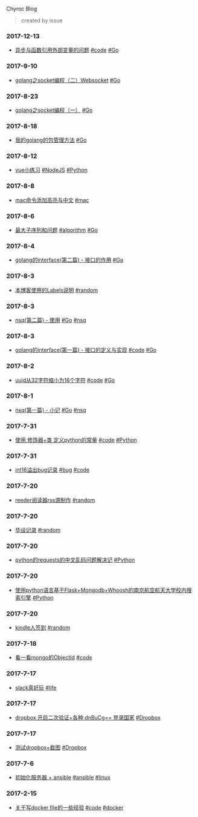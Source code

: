 Chyroc Blog
> created by issue


### 2017-12-13
- [异步与函数引用外部变量的问题](http://blog.chyroc.cn/articles/2017-12-13-281604563.html) [#code]() [#Go]()

### 2017-9-10
- [golang之socket编程（二）Websocket](http://blog.chyroc.cn/articles/2017-9-10-256506417.html) [#Go]()

### 2017-8-23
- [golang之socket编程（一）](http://blog.chyroc.cn/articles/2017-8-23-252145177.html) [#Go]()

### 2017-8-18
- [我的golang的包管理方法](http://blog.chyroc.cn/articles/2017-8-18-251232564.html) [#Go]()

### 2017-8-12
- [vue小练习](http://blog.chyroc.cn/articles/2017-8-12-249798581.html) [#NodeJS]() [#Python]()

### 2017-8-8
- [mac命令添加高亮与中文](http://blog.chyroc.cn/articles/2017-8-8-248668897.html) [#mac]()

### 2017-8-6
- [最大子序列和问题](http://blog.chyroc.cn/articles/2017-8-6-248262497.html) [#algorithm]() [#Go]()

### 2017-8-4
- [golang的interface(第二篇) - 接口的作用](http://blog.chyroc.cn/articles/2017-8-4-247966558.html) [#Go]()

### 2017-8-3
- [本博客使用的Labels说明](http://blog.chyroc.cn/articles/2017-8-3-247784357.html) [#random]()

### 2017-8-3
- [nsq(第二篇) - 使用](http://blog.chyroc.cn/articles/2017-8-3-247783371.html) [#Go]() [#nsq]()

### 2017-8-3
- [golang的interface(第一篇) - 接口的定义与实现](http://blog.chyroc.cn/articles/2017-8-3-247632972.html) [#code]() [#Go]()

### 2017-8-2
- [uuid从32字符缩小为16个字符](http://blog.chyroc.cn/articles/2017-8-2-247355155.html) [#code]() [#Go]()

### 2017-8-1
- [nsq(第一篇) - 小记](http://blog.chyroc.cn/articles/2017-8-1-246947226.html) [#Go]() [#nsq]()

### 2017-7-31
- [使用 修饰器+类 定义python的常量](http://blog.chyroc.cn/articles/2017-7-31-246633992.html) [#code]() [#Python]()

### 2017-7-31
- [int16溢出bug记录](http://blog.chyroc.cn/articles/2017-7-31-246628641.html) [#bug]() [#code]()

### 2017-7-20
- [reeder阅读器rss源制作](http://blog.chyroc.cn/articles/2017-7-20-244368008.html) [#random]()

### 2017-7-20
- [毕设记录](http://blog.chyroc.cn/articles/2017-7-20-244367096.html) [#random]()

### 2017-7-20
- [python的requests的中文乱码问题解决记](http://blog.chyroc.cn/articles/2017-7-20-244366428.html) [#Python]()

### 2017-7-20
- [使用python语言基于Flask+Mongodb+Whoosh的南京航空航天大学校内搜索引擎](http://blog.chyroc.cn/articles/2017-7-20-244365902.html) [#Python]()

### 2017-7-20
- [kindle人签到](http://blog.chyroc.cn/articles/2017-7-20-244364282.html) [#random]()

### 2017-7-18
- [看一看mongo的ObjectId](http://blog.chyroc.cn/articles/2017-7-18-243646786.html) [#code]()

### 2017-7-17
- [slack真好玩](http://blog.chyroc.cn/articles/2017-7-17-243388449.html) [#life]()

### 2017-7-17
- [dropbox 开启二次验证+各种 dnBuCg== 登录国家](http://blog.chyroc.cn/articles/2017-7-17-243301082.html) [#Dropbox]()

### 2017-7-17
- [测试dropbox+截图](http://blog.chyroc.cn/articles/2017-7-17-243288038.html) [#Dropbox]()

### 2017-7-6
- [初始化服务器 + ansible](http://blog.chyroc.cn/articles/2017-7-6-240933683.html) [#ansible]() [#linux]()

### 2017-2-15
- [关于写docker file的一些经验](http://blog.chyroc.cn/articles/2017-2-15-207841119.html) [#code]() [#docker]()
